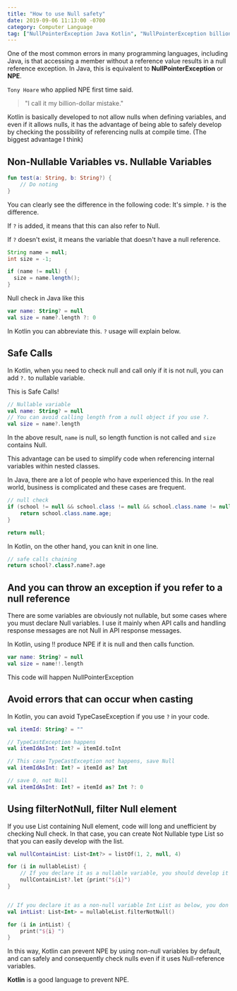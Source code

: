 ```yaml
---
title: "How to use Null safety"
date: 2019-09-06 11:13:00 -0700
category: Computer Language
tag: ["NullPointerException Java Kotlin", "NullPointerException billion dollar mistake"]
---
```



One of the most common errors in many programming languages, including Java, is that accessing a member without a reference value results in a null reference exception. In Java, this is equivalent to **NullPointerException** or **NPE**.

`Tony Hoare` who applied NPE first time said.

> "I call it my billion-dollar mistake."

Kotlin is basically developed to not allow nulls when defining variables, and even if it allows nulls, it has the advantage of being able to safely develop by checking the possibility of referencing nulls at compile time. (The biggest advantage I think)




## Non-Nullable Variables vs. Nullable Variables

```kotlin
fun test(a: String, b: String?) {
    // Do noting
}
```

You can clearly see the difference in the following code: It's simple. `?` is the difference.

If `?` is added, it means that this can also refer to Null. 

If `?` doesn't exist, it means the variable that doesn't have a null reference.

```java
String name = null;
int size = -1;

if (name != null) {
  size = name.length();
}
```

Null check in Java like this

```kotlin
var name: String? = null
val size = name?.length ?: 0
```


In Kotlin you can abbreviate this.
`?` usage will explain below.


## Safe Calls
In Kotlin, when you need to check null and call only if it is not null, you can add `?.` to nullable variable.

This is Safe Calls!


```kotlin
// Nullable variable
val name: String? = null
// You can avoid calling length from a null object if you use ?.
val size = name?.length
```


In the above result, `name` is null, so length function is not called and `size` contains Null.

This advantage can be used to simplify code when referencing internal variables within nested classes.

In Java, there are a lot of people who have experienced this. In the real world, business is complicated and these cases are frequent.
```java
// null check
if (school != null && school.class != null && school.class.name != null) {
	return school.class.name.age;
}

return null;
```

In Kotlin, on the other hand, you can knit in one line.

```kotlin
// safe calls chaining
return school?.class?.name?.age
```


## And you can throw an exception if you refer to a null reference

There are some variables are obviously not nullable, but some cases where you must declare Null variables. I use it mainly when API calls and handling response messages are not Null in API response messages. 

In Kotlin, using !! produce NPE if it is null and then calls function.

```kotlin
var name: String? = null
val size = name!!.length
```

This code will happen NullPointerException


## Avoid errors that can occur when casting

In Kotlin, you can avoid TypeCaseException if you use `?` in your code.

```kotlin
val itemId: String? = ""

// TypeCastException happens
val itemIdAsInt: Int? = itemId.toInt

// This case TypeCastException not happens, save Null
val itemIdAsInt: Int? = itemId as? Int

// save 0, not Null
val itemIdAsInt: Int? = itemId as? Int ?: 0
```


## Using filterNotNull, filter Null element

If you use List containing Null element, code will long and unefficient by checking Null check. In that case, you can create Not Nullable type List so that you can easily develop with the list.

```kotlin
val nullContainList: List<Int?> = listOf(1, 2, null, 4)

for (i in nullableList) {
	// If you declare it as a nullable variable, you should develop it with null in mind whenever you use that variable like below
	nullContainList?.let {print("${i}")
}


// If you declare it as a non-null variable Int List as below, you don't have to worry about Null.
val intList: List<Int> = nullableList.filterNotNull()

for (i in intList) {
	print("${i} ")
}
```

In this way, Kotlin can prevent NPE by using non-null variables by default, and can safely and consequently check nulls even if it uses Null-reference variables.

**Kotlin** is a good language to prevent NPE.

